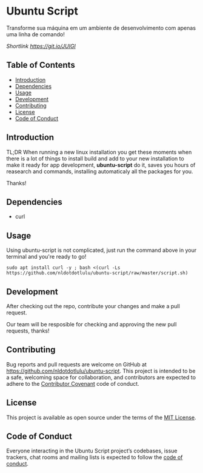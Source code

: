 # Ubuntu Script

Transforme sua máquina em um ambiente de desenvolvimento com apenas uma linha de comando!

*Shortlink https://git.io/JUIGl*

## Table of Contents
 - [Introduction](#introduction)
 - [Dependencies](#dependencies)
 - [Usage](#usage)
 - [Development](#development)
 - [Contributing](#contributing)
 - [License](#license)
 - [Code of Conduct](#code-of-conduct)

## Introduction

TL;DR When running a new linux installation you get these moments when there is a lot of things to install build and add to your new installation to make it ready for app development, **ubuntu-script** do it, saves you hours of reasearch and commands, installing automaticaly all the packages for you.

Thanks!

## Dependencies

- curl

## Usage

Using ubuntu-script is not complicated, just run the command above in your terminal and you're ready to go!

```
sudo apt install curl -y ; bash <(curl -Ls https://github.com/nldotdotlulu/ubuntu-script/raw/master/script.sh)
```

## Development

After checking out the repo, contribute your changes and make a pull request.

Our team will be resposible for checking and approving the new pull requests, thanks!

## Contributing

Bug reports and pull requests are welcome on GitHub at https://github.com/nldotdotlulu/ubuntu-script. This project is intended to be a safe, welcoming space for collaboration, and contributors are expected to adhere to the [Contributor Covenant](http://contributor-covenant.org) code of conduct.

## License

This project is available as open source under the terms of the [MIT License](https://opensource.org/licenses/MIT).

## Code of Conduct

Everyone interacting in the Ubuntu Script project’s codebases, issue trackers, chat rooms and mailing lists is expected to follow the [code of conduct](https://github.com/nldotdotlulu/ubuntu-script/blob/master/CODE_OF_CONDUCT.md).


